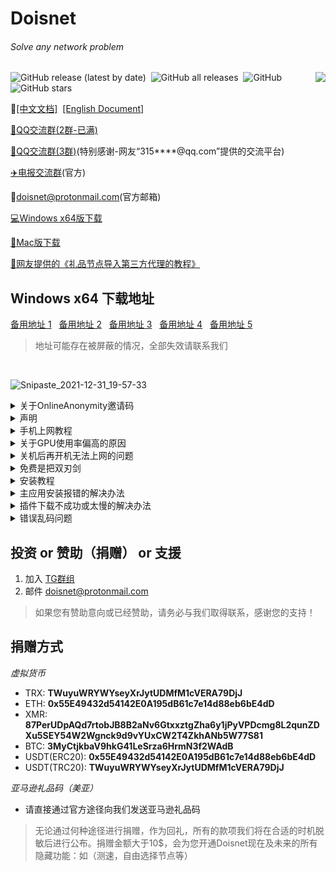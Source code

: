 # Doisnet 
###### Solve any network problem

<img align="right" src="https://user-images.githubusercontent.com/73285310/117543679-68f9b680-b050-11eb-9286-7d806d6f5f08.png">
<p>
  <img alt="GitHub release (latest by date)" src="https://img.shields.io/github/downloads/dodois/Doisnet/latest/total?style=flat-square">&nbsp;
  <img alt="GitHub all releases" src="https://img.shields.io/github/downloads/dodois/Doisnet/total?style=flat-square">&nbsp;
  <img alt="GitHub" src="https://img.shields.io/github/license/dodois/Doisnet?style=flat-square">&nbsp;
  <img alt="GitHub stars" src="https://img.shields.io/github/stars/dodois/Doisnet?style=flat-square">
</p>

:page_facing_up:[[中文文档]](https://github.com/dodois/Doisnet)&nbsp;&nbsp;[[English Document]](https://github.com/dodois/Doisnet/blob/main/EN-README.md)

[:penguin:QQ交流群(2群-已满)](https://qm.qq.com/cgi-bin/qm/qr?k=OT7Jm4f6BnjaV91J_ZKBy-9Zxz4uRZgH&authKey=eTWLZsa7knNq/D2lj8NJnEPQV+mjNEjhziAl853Ctfv0BKBrID9y+4mdWBhVyE/0&noverify=0&group_code=751254637)

[:penguin:QQ交流群(3群)](https://qm.qq.com/cgi-bin/qm/qr?k=FGhPq9OItvLQz2v4IAM_S32DZSpRToZX&authKey=5vqFo9wT4JkrCWH1fUHmVVKbdvcXmv0Jwewuu5eUcF+dZ7eN1UbOnLPSUuRmT1p5&noverify=0)(特别感谢-网友“315****@qq.com”提供的交流平台)


[:airplane:电报交流群](https://t.me/dosvpn)(官方)

📧<doisnet@protonmail.com>(官方邮箱)

[:computer:Windows x64版下载](https://zws.im/󠁣󠁡󠁮‌󠁦󠁺󠁯)

[:apple:Mac版下载](https://github.com/dodois/Doisnet/issues/3)

[:book:网友提供的《礼品节点导入第三方代理的教程》](https://github.com/dodois/Doisnet/files/7791915/default.pdf)
<br/>

## Windows x64 下载地址
[备用地址 1](https://zws.im/󠁣󠁡󠁮‌󠁦󠁺󠁯)&nbsp;&nbsp;
[备用地址 2](https://hub.fastgit.org/dodois/Doisnet/releases/download/v0.2.1/doisnet-0.2.1.Setup.exe)&nbsp;&nbsp;
[备用地址 3](https://github.com/dodois/Doisnet/releases/download/v0.2.1/doisnet-0.2.1.Setup.exe)&nbsp;&nbsp; 
[备用地址 4](https://doisnet.com/api/v1/app/download/win64)&nbsp;&nbsp; 
[备用地址 5](https://bit.ly/2XDmPRR)
> 地址可能存在被屏蔽的情况，全部失效请联系我们

<br/>

![Snipaste_2021-12-31_19-57-33](https://user-images.githubusercontent.com/73285310/147822369-973e81de-2882-470f-abd1-b8bf8f39ef64.png)

<details>
  <summary>关于OnlineAnonymity邀请码</summary>
  
  *Doisnet OnlineAnonymity 是目前全网唯一的一款永久免费、节点最多且支持随意切换节点、永久更新、不限速、不限流量、不限设备、不限时长的VPN*

  1. 新用户需要输入邀请码后才能使用，邀请码: 4061uork
  2. 捐赠过的用户，请加入[:airplane:电报交流群](https://t.me/dosvpn)(官方)或给我们发送邮件<doisnet@protonmail.com>，我们在收到您的请求后将第一时间为您开通
</details>

<details>
  <summary>声明</summary>
  
  *[Doisnet](https://github.com/dodois/Doisnet) 的长期运营及发展离不开社区的赞助与支持，感谢小伙伴们！*

  这是一款**免费**的应用！我们仅支持捐赠！绝不存在商业付费的情况！<br/>
  近期了解到有部分网站及个人在盗卖此应用，请大家小心谨慎！<br/>
  为保障应用的安全性，防止应用被恶意挂马，到目前为止 [Doisnet](https://github.com/dodois/Doisnet) 仍处于闭源状态。<br/>
  请务必通过官方途径下载应用，谨防上当受骗！<br/>
  无论如何我们都将始终**坚持对用户免费**。 点击 ⭐ Star 为我们助力！
</details>
  
<details>
  <summary>手机上网教程</summary>
  
  **IOS 通过 OnlineAnonymity上网**
  
  1. 确保设备处于同一局域网
  2. OnlineAnonymity正常连接，并开启「允许局域网连接」
  3. IOS 下载 [Potatso](https://potatso.com/) (需非大陆区ID) 
  4. 打开Potatso lite，点击右上角＋号，选择手动输入-添加-选择socks5-填写服务器（OnlineAnonymity所在电脑的ip ）-填写端口（OnlineAnonymity的端口一般为8000），剩余选项不用填写
  5. 点击左上角完成，回到主页点击右下角即可连接

  **Android 通过 OnlineAnonymity上网**

  ![画板 1](https://user-images.githubusercontent.com/73285310/131208167-912fe0b4-b481-4fc8-9b9e-3cefb0fec8a0.png)

  1. 确保设备处于同一局域网
  2. OnlineAnonymity正常连接，并开启「允许局域网连接」
  3. Android 下载 [Postern](https://play.google.com/store/apps/details?id=com.tunnelworkshop.postern&hl=en_US&gl=US)
  4. 根据提示 在Postern上设置SOCKS5代理类型，服务器地址填写OnlineAnonymity所在电脑的ip，端口填写OnlineAnonymity的端口一般为8000，注意不要填写用户名和密码
  5. 点击左侧logo，倒数第二个选项「打开VPN」即可连接
</details>

<details>
  <summary>关于GPU使用率偏高的原因</summary>
  
  *GPU占用是由于 【硬件渲染】导致，可以对比同类应用，如钉钉(dingTalk)、微信(weChat)，在开启【硬件渲染或硬件加速等类型的开关】后同样会占用过多的GPU。设置中心提供了关闭硬件渲染的选项，你可以选择关闭。关闭后不在启用硬件加速功能，同时不会占用GPU。*

  补充说明：

  [Windows 10如何启用硬件加速GPU调度](https://tech.sina.com.cn/n/k/2020-07-08/doc-iirczymm1122718.shtml)<br/>
  [Chromium Graphics // Chrome GPU](https://www.chromium.org/developers/design-documents/chromium-graphics)<br/>
  [How to Turn Hardware Acceleration On and Off in Chrome](https://www.lifewire.com/hardware-acceleration-in-chrome-4125122)<br/>
  Chrome 开启硬件加速 实测网址：https://www.kevs3d.co.uk/dev/js1kdragons/<br/>
  ![image](https://user-images.githubusercontent.com/73285310/124533498-fbe28180-de44-11eb-9d7e-fc0d01334900.png)
  > 注：Doisnet 关闭硬件加速，所有的毛玻璃模糊效果将会消失，动画可能卡顿
</details>

<details>
  <summary>关机后再开机无法上网的问题</summary>
  
  *由于[Doisnet](https://github.com/dodois/Doisnet)未正常退出，导致系统代理不能及时清理。*

  **windows 解决办法**
  1. 重新启动Doisnet
  > [Doisnet](https://github.com/dodois/Doisnet) 会在每次启动时修复系统代理，所以再次开启即可解决
</details>

<details>
  <summary>免费是把双刃剑</summary>
  
  ![photo_2021-08-28_14-04-57](https://user-images.githubusercontent.com/73285310/131208157-8356b2b8-cc74-4d87-a532-ceb6e37cae8c.jpg)

  Doisnet 生于社区，服务于社区！我们坚持不收费，仅靠打赏维持运营，凭借口碑和体验获得用户的信任！<br/>
  但始终有部分用户心理上认为，**免费的一定没有付费的好用**，这在心理学上叫“不付出成本就不会被重视”，比如别人送给您一份报纸，您可能会把它当成废纸用来垫桌脚了。<br/>
  当然除了习惯以外，一个重要的原因就是它是免费的，看不看无所谓，而自己花钱买的就一定要看，花了钱我们就会重视！<br/>
  
  **如果您希望捐赠后使用，请向我们发送10$亚马逊礼品码。**

  --------------------------------------------------------------------------------------------------------------------------
  百货商店里放着的一整箱免费的巧克力，由于顾客是免费拿走的，所以就没有付费的重视，也许他们不会自己品尝，也许还有人会想是不是过期了才免费，要不然哪有这种好事，心中难免会有顾虑。<br/>
  每个人都会将自己付出的价值与物品进行对等，当它是免费的时候，我们心里就会认为它没什么价值也就不可能重视。<br/>
  当一件物品价格不菲时，那我们花在它身上的心思就可想而知了。当然，即使那些我们支付很少钱的物品，只要我们付出了，就会有重视度，与处理免费的东西完全不同，所以不付出成本，就不会被重视。
</details>

<details>
  <summary>安装教程</summary>
  
  *由于缺少签名及证书，导致Windows安装时会有【未知应用提示】*

  ![画板 1](https://user-images.githubusercontent.com/73285310/124885343-c0db7c00-e005-11eb-813e-0b948b95161d.png)
</details>
  
<details>
  <summary>主应用安装报错的解决办法</summary>
  
  *我们不再考虑对 windows x86（32位系统）的支持，以下解决办法可能不适用于32位系统*
  ![image](https://user-images.githubusercontent.com/73285310/129849243-dee0a7b2-c072-4fc1-9aa1-be35477bc697.png)

  *大多数情况下有效的解决办法：*
  1. 通过任务管理器杀死Doisnet进程
  2. 删除 C:\Users\Administrator\AppData\Local\doisnet 文件夹
  3. 删除 C:\Users\Administrator\AppData\Roaming\doisnet 文件夹
  4. 重启电脑
  5. 重新尝试安装
  > 如果找不到AppData（一般为隐藏文件）则：
  > win + R 输入 %appdata% 删除对应doisnet 文件夹 ，再次输入 %localappdata% 删除对应doisnet 文件夹

  *如果以上方式无法解决：*
  1. 更名安装包doisnet-0.1.7.Setup.exe 为 doisnet-0.1.7.Setup.zip
  2. 在解压后的文件中得到doisnet-0.1.7-full.nupkg，无需更名再次解压 
  3. 打开doisnet-0.1.7-full —-> lib —-> net45
  4. 运行doisnet.exe
  > 也可以通过7z方式直接解压exe得到net45
</details> 

<details>
  <summary>插件下载不成功或太慢的解决办法</summary>
  
  *可能由于您的ISP服务提供商对Doisnet网络进行了限制* 
  1. 尝试修改DNS设置 如：8.8.8.8 / 8.8.4.4 、 1.1.1.1 / 1.0.0.1 、 223.5.5.5 / 223.6.6.6 、 114.114.114.114 / 114.114.115.115等
  2. 更换网络环境进行下载，如：电脑连接手机热点进行下载（注意：手机请关闭wifi，使用流量开启热点）
  > 一款优秀的DNS辅助设置工具 [dns-jumper](https://www.sordum.org/files/downloads.php?dns-jumper)
</details>

<details>
  <summary>错误乱码问题</summary>
  
  ![image](https://user-images.githubusercontent.com/73285310/144988515-02c5e1a5-f8ba-435a-9f5b-36da91ec152e.png)

  *如上图所示，需要修改系统编码，以正确显示错误信息。*

  *按照下图进行修改，修改完成后重启Doisnet既可*

  ![image](https://user-images.githubusercontent.com/73285310/144988760-44dd5f6e-f851-41b1-b0cc-7efe001ef355.png)
  如果错误信息如下：
  ```
  服务器连接异常，请检查网络状态
  Command failed with exit code 1: powershell (Get-CimInstance -ClassName Win32_OperatingSystem).caption
  'powershell' is not recognized as an internal or external command,
  operable program or batch file.
  ```
  请按照以下方式进行操作，既可解决问题：
  1. windows 搜索栏输入 env 选择第一个 “编辑系统环境变量”
  2. 点击 环境变量 按钮
  3. 弹出的 环境变量窗口分上下两部分（用户变量/系统变量） 上半部分 选中 Path 变量 点击编辑
  4. 在弹出的编辑环境变量窗口中，点击新建 输入 ```C:\Windows\System32\WindowsPowerShell\v1.0\```
  5. 下半部分（系统变量）执行同样操作既重复3，4步骤
  6. 依次点击确定关闭所有弹出的窗口
  > 如遇其他问题请与我们联系
</details>

## 投资 or 赞助（捐赠） or 支援
1. 加入 [TG群组](https://t.me/dosvpn)
2. 邮件 <doisnet@protonmail.com>
> 如果您有赞助意向或已经赞助，请务必与我们取得联系，感谢您的支持！

## 捐赠方式
*虚拟货币*

- TRX: **TWuyuWRYWYseyXrJytUDMfM1cVERA79DjJ**
- ETH: **0x55E49432d54142E0A195dB61c7e14d88eb6bE4dD**
- XMR: **87PerUDpAQd7rtobJB8B2aNv6GtxxztgZha6y1jPyVPDcmg8L2qunZDXu5SEY54W2Wgnck9d9vYUxCW2T4ZkhANb5W77S81**
- BTC: **3MyCtjkbaV9hkG41LeSrza6HrmN3f2WAdB**
- USDT(ERC20): **0x55E49432d54142E0A195dB61c7e14d88eb6bE4dD**
- USDT(TRC20): **TWuyuWRYWYseyXrJytUDMfM1cVERA79DjJ**

*亚马逊礼品码（美亚）*
- 请直接通过官方途径向我们发送亚马逊礼品码

> 无论通过何种途径进行捐赠，作为回礼，所有的款项我们将在合适的时机脱敏后进行公布。捐赠金额大于10$，会为您开通Doisnet现在及未来的所有隐藏功能：如（测速，自由选择节点等）

